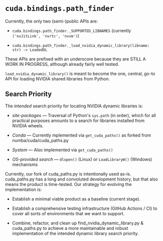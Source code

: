 `cuda.bindings.path_finder`
===========================

Currently, the only two (semi-)public APIs are:

* `cuda.bindings.path_finder._SUPPORTED_LIBNAMES` (currently `('nvJitLink', 'nvrtc', 'nvvm')`)

* `cuda.bindings.path_finder._load_nvidia_dynamic_library(libname: str) -> LoadedDL`

These APIs are prefixed with an underscore because they are STILL A WORK IN PROGRESS,
although already fairly well tested.

`load_nvidia_dynamic_library()` is meant to become the one, central, go-to API for
loading NVIDIA shared libraries from Python.


Search Priority
---------------

The _intended_ search priority for locating NVIDIA dynamic libraries is:

* *site-packages* — Traversal of Python's `sys.path` (in order), which for all practical
  purposes amounts to a search for libraries installed from NVIDIA wheels.

* *Conda* — Currently mplemented via `get_cuda_paths()` as forked from numba/cuda/cuda_paths.py

* *System* — Also implemented via `get_cuda_paths()`

* *OS-provided search* — `dlopen()` (Linux) or `LoadLibraryW()` (Windows) mechanisms


Currently, our fork of cuda_paths.py is intentionally used as-is.
cuda_paths.py has a long and convoluted development history, but that also means
the product is time-tested. Our strategy for evolving the implementation is:

* Establish a minimal viable product as a baseline (current stage).

* Establish a comprehensive testing infrastructure (GitHub Actions / CI) to
  cover all sorts of environments that we want to support.

* Combine, refactor, and clean up find_nvidia_dynamic_library.py & cuda_paths.py
  to achieve a more maintainable and robust implementation of the intended
  dynamic library search priority.
